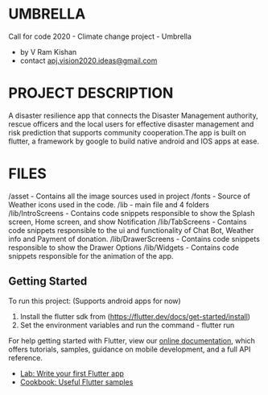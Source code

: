 # UMBRELLA

Call for code 2020 - Climate change project - Umbrella
 - by V Ram Kishan
 - contact  apj.vision2020.ideas@gmail.com

# PROJECT DESCRIPTION

A disaster resilience app that connects the Disaster Management authority,
rescue officers and the local users  for effective disaster management and risk prediction
that supports community cooperation.The app is built on flutter, a framework by google to build
native android and IOS apps at ease.

# FILES

/asset -  Contains all the image sources used in project
/fonts -  Source of Weather icons used in the code.
/lib   -  main file and 4 folders
/lib/IntroScreens  - Contains code snippets responsible to show the Splash screen, Home screen, and show Notification
/lib/TabScreens    - Contains code snippets responsible to the ui and functionality of Chat Bot, Weather info and Payment of donation.
/lib/DrawerScreens - Contains code snippets responsible to show the Drawer Options
/lib/Widgets       - Contains code snippets responsible for the animation of the app.

## Getting Started

To run this project: (Supports android apps for now)
1) Install the flutter sdk from (https://flutter.dev/docs/get-started/install)
2) Set the environment variables and run the command  - flutter run


For help getting started with Flutter, view our
[online documentation](https://flutter.dev/docs), which offers tutorials,
samples, guidance on mobile development, and a full API reference.
- [Lab: Write your first Flutter app](https://flutter.dev/docs/get-started/codelab)
- [Cookbook: Useful Flutter samples](https://flutter.dev/docs/cookbook)
